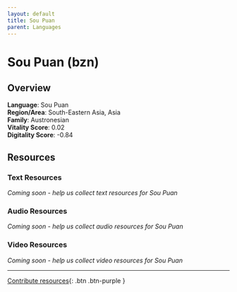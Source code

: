 ```yaml
---
layout: default
title: Sou Puan
parent: Languages
---
```


# Sou Puan (bzn)

## Overview

**Language**: Sou Puan  
**Region/Area**: South-Eastern Asia, Asia  
**Family**: Austronesian  
**Vitality Score**: 0.02  
**Digitality Score**: -0.84  

## Resources

### Text Resources
*Coming soon - help us collect text resources for Sou Puan*

### Audio Resources
*Coming soon - help us collect audio resources for Sou Puan*

### Video Resources
*Coming soon - help us collect video resources for Sou Puan*

---

[Contribute resources](https://fairtrain.github.io/){: .btn .btn-purple }
